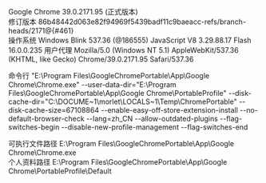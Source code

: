Google Chrome	39.0.2171.95 (正式版本)  
修订版本	86b48442d063e82f94969f5439badf11c9baeacc-refs/branch-heads/2171@{#461}  
操作系统	Windows 
Blink	537.36 (@186555)
JavaScript	V8 3.29.88.17
Flash	16.0.0.235
用户代理	Mozilla/5.0 (Windows NT 5.1) AppleWebKit/537.36 (KHTML, like Gecko) Chrome/39.0.2171.95 Safari/537.36

命令行	"E:\Program Files\GoogleChromePortable\App\Google Chrome\Chrome.exe" --user-data-dir="E:\Program Files\GoogleChromePortable\App\Google Chrome\PortableProfile" --disk-cache-dir="C:\DOCUME~1\morlet\LOCALS~1\Temp\ChromePortable" --disk-cache-size=67108864 --enable-easy-off-store-extension-install --no-default-browser-check --lang=zh_CN --allow-outdated-plugins --flag-switches-begin --disable-new-profile-management --flag-switches-end

可执行文件路径	E:\Program Files\GoogleChromePortable\App\Google Chrome\Chrome.exe  
个人资料路径	E:\Program Files\GoogleChromePortable\App\Google Chrome\PortableProfile\Default
